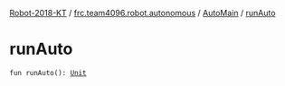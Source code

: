 [Robot-2018-KT](../../index.md) / [frc.team4096.robot.autonomous](../index.md) / [AutoMain](index.md) / [runAuto](./run-auto.md)

# runAuto

`fun runAuto(): `[`Unit`](https://kotlinlang.org/api/latest/jvm/stdlib/kotlin/-unit/index.html)